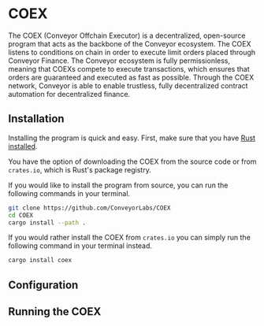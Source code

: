 # COEX

The COEX (Conveyor Offchain Executor) is a decentralized, open-source program that acts as the backbone of the Conveyor ecosystem. The COEX listens to conditions on chain in order to execute limit orders placed through Conveyor Finance. The Conveyor ecosystem is fully permissionless, meaning that COEXs compete to execute transactions, which ensures that orders are guaranteed and executed as fast as possible. Through the COEX network, Conveyor is able to enable trustless, fully decentralized contract automation for decentralized finance.

## Installation
Installing the program is quick and easy. First, make sure that you have [Rust installed](https://www.rust-lang.org/tools/install).

You have the option of downloading the COEX from the source code or from `crates.io`, which is Rust's package registry. 

If you would like to install the program from source, you can run the following commands in your terminal.

```bash
git clone https://github.com/ConveyorLabs/COEX
cd COEX
cargo install --path .
```

If you would rather install the COEX from `crates.io` you can simply run the following command in your terminal instead.

```bash
cargo install coex
```


## Configuration

## Running the COEX